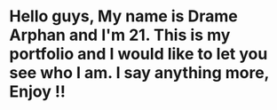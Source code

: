 # Hello guys, My name is Drame Arphan and I'm 21. This is my portfolio and I would like to let you see who I am. I say anything more, Enjoy !! 
